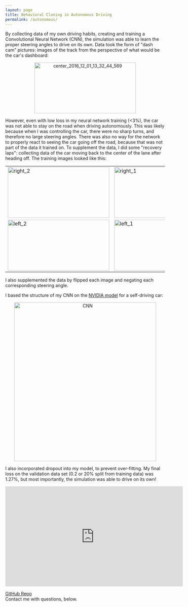 ```yaml
---
layout: page
title: Behavioral Cloning in Autonomous Driving
permalink: /autonomous/
---
```


By collecting data of my own driving habits, creating and training a Convolutional Neural Network (CNN), the simulation was able to learn the proper steering angles to drive on its own. Data took the form of "dash cam" pictures: images of the track from the perspective of what would be the car's dashboard: 

<center><img src="https://live.staticflickr.com/7819/47522991632_6d23a38c0e.jpg" width="320" height="160" alt="center_2016_12_01_13_32_44_569"></center>

However, even with low loss in my neural network training (<3%), the car was not able to stay on the road when driving autonomously. This was likely because when I was controlling the car, there were no sharp turns, and therefore no large steering angles. There was also no way for the network to properly react to seeing the car going off the road, because that was not part of the data it trained on. To supplement the data, I did some "recovery laps": collecting data of the car moving back to the center of the lane after heading off. The training images looked like this:

<center>
<table>
<tr>
    <td><img src="https://live.staticflickr.com/7867/47561987221_b773d2acbb.jpg" width="320" height="160" alt="right_2"></td>
    <td><img src="https://live.staticflickr.com/7818/32619451437_aebdfa8c1f.jpg" width="320" height="160" alt="right_1"></td>
</tr>
<tr>
    <td><img src="https://live.staticflickr.com/7874/32619451517_c9f79b33c5.jpg" width="320" height="160" alt="left_2"></td>
    <td><img src="https://live.staticflickr.com/7810/47561987321_97565d6d12.jpg" width="320" height="160" alt="left_1"></td>
</tr>
</table>
</center>

I also supplemented the data by flipped each image and negating each corresponding steering angle.

I based the structure of my CNN on the [NVIDIA model](https://devblogs.nvidia.com/deep-learning-self-driving-cars/) for a self-driving car:

<center><img src="https://live.staticflickr.com/7899/33685173688_28823799df.jpg" width="448" height="500" alt="CNN"><script async src="//embedr.flickr.com/assets/client-code.js" charset="utf-8"></script></center>

I also incorporated dropout into my model, to prevent over-fitting. My final loss on the validation data set (0.2 or 20% split from training data) was 1.27%, but most importantly, the simulation was able to drive on its own!

<center><iframe width="560" height="315" src="https://www.youtube.com/embed/k46y8LXDKw8" frameborder="0" allow="accelerometer; autoplay; encrypted-media; gyroscope; picture-in-picture" allowfullscreen></iframe></center>

[GitHub Repo](https://github.com/mmeyer95/BehavioralCloning)<br>
Contact me with questions, below.
